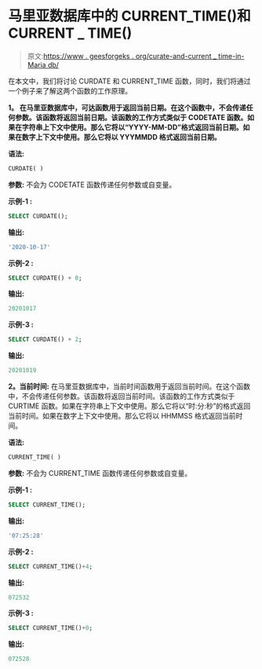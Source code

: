 # 马里亚数据库中的 CURRENT_TIME()和 CURRENT _ TIME()

> 原文:[https://www . geesforgeks . org/curate-and-current _ time-in-Maria db/](https://www.geeksforgeeks.org/curdate-and-current_time-in-mariadb/)

在本文中，我们将讨论 CURDATE 和 CURRENT_TIME 函数，同时，我们将通过一个例子来了解这两个函数的工作原理。

**1。
在马里亚数据库中，可达函数用于返回当前日期。在这个函数中，不会传递任何参数。该函数将返回当前日期。该函数的工作方式类似于 CODETATE 函数。如果在字符串上下文中使用。那么它将以“YYYY-MM-DD”格式返回当前日期。如果在数字上下文中使用。那么它将以 YYYMMDD 格式返回当前日期。**

**语法:**

```sql
CURDATE( )
```

**参数:**
不会为 CODETATE 函数传递任何参数或自变量。

**示例-1 :**

```sql
SELECT CURDATE();
```

**输出:**

```sql
'2020-10-17'
```

**示例-2 :**

```sql
SELECT CURDATE() + 0;
```

**输出:**

```sql
20201017
```

**示例-3 :**

```sql
SELECT CURDATE() + 2;
```

**输出:**

```sql
20201019
```

**2。当前时间:**
在马里亚数据库中，当前时间函数用于返回当前时间。在这个函数中，不会传递任何参数。该函数将返回当前时间。该函数的工作方式类似于 CURTIME 函数。如果在字符串上下文中使用。那么它将以“时:分:秒”的格式返回当前时间。如果在数字上下文中使用。那么它将以 HHMMSS 格式返回当前时间。

**语法:**

```sql
CURRENT_TIME( )
```

**参数:**
不会为 CURRENT_TIME 函数传递任何参数或自变量。

**示例-1 :**

```sql
SELECT CURRENT_TIME();
```

**输出:**

```sql
'07:25:28'
```

**示例-2 :**

```sql
SELECT CURRENT_TIME()+4;
```

**输出:**

```sql
072532
```

**示例-3 :**

```sql
SELECT CURRENT_TIME()+0;
```

**输出:**

```sql
072528
```